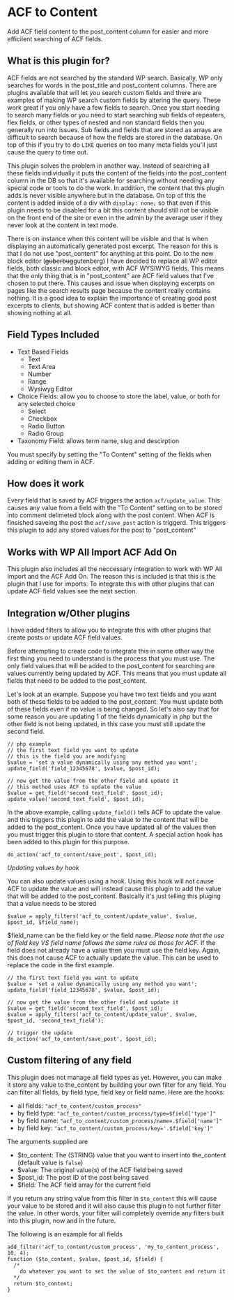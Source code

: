# ACF to Content
Add ACF field content to the post_content column for easier and more efficiient searching of ACF fields.

## What is this plugin for?

ACF fields are not searched by the standard WP search. Basically, WP only
searches for words in the post_title and post_content columns. There are plugins available that
will let you search custom fields and there are examples of making WP search custom fields by
altering the query. These work great if you only have a few fields to search. Once you start needing
to search many fields or you need to start searching sub fields of repeaters, flex fields, or other types 
of nested and non standard fields then you generally run into issues. Sub fields and fields that are stored 
as arrays are difficult to search because of how the fields are stored in the database. On top of this if you 
try to do `LIKE` queries on too many meta fields you'll just cause the query to time out.

This plugin solves the problem in another way. Instead of searching all these fields individually it
puts the content of the fields into the post_content column in the DB so that it's available for searching without
needing any special code or tools to do the work. In addition, the content that this plugin adds is never
visible anywhere but in the database. On top of this the content is added inside of a div with 
`display: none;` so that even if this plugin needs to be disabled for a bit this content should
still not be visible on the front end of the site or even in the admin by the average user if they
never look at the content in text mode.

There is on instance when this content will be visible and that is when displaying an automatically
generated post excerpt. The reason for this is that I do not use "post_content" for anything at this point.
Do to the new block editor (~~guberbug~~gutenberg) I have decided to replace all WP editor fields, both classic and block editor, 
with ACF WYSIWYG fields. This means that the only thing that is in "post_content" are ACF field values that
I've chosen to put there. This causes and issue when displaying excerpts on pages like the search results
page because the content really contains nothing. It is a good idea to explain the importance of creating
good post excerpts to clients, but showing ACF content that is added is better than showing nothing at all.

## Field Types Included

* Text Based Fields
  * Text
  * Text Area
  * Number
  * Range
  * Wysiwyg Editor
* Choice Fields: allow you to choose to store the label, value, or both for any selected choice
  * Select
  * Checkbox
  * Radio Button
  * Radio Group
* Taxonomy Field: allows term name, slug and descirption

You must specify by setting the "To Content" setting of the fields when adding or editing them in ACF.

## How does it work
Every field that is saved by ACF triggers the action `acf/update_value`. This causes any value from a field 
with the "To Content" setting on to be stored into comment delimeted block along with the post content. When 
ACF is finsished saveing the post the `acf/save_post` action is triggerd. This triggers this plugin to add any 
stored values for the post to "post_content"

## Works with WP All Import ACF Add On
This plugin also includes all the neccessary integration to work with WP All Import and the ACF Add On. The reason 
this is included is that this is the plugin that I use for imports. To integrate this with other plugins that can 
update ACF field values see the next section.

## Integration w/Other plugins

I have added filters to allow you to integrate this with other plugins that create posts 
or update ACF field values.

Before attempting to create code to integrate this in some other way the first thing you need to understand is 
the process that you must use. The only field values that will be added to the post_content for searching are 
values currently being updated by ACF. This means that you must update all fields that need to be added to the 
post_content.

Let's look at an example. Suppose you have two text fields and you want both of these fields to be added 
to the post_content. You must update both of these fields even if no value is being changed. So let's also 
say that for some reason you are updating 1 of the fields dynamically in php but the other field is not being 
updated, in this case you must still update the second field.

```
// php example
// the first text field you want to update
// this is the field you are modifying
$value = 'set a value dynamically using any method you want';
update_field('field_12345678', $value, $post_id);

// now get the value from the other field and update it
// this method uses ACF to update the value
$value = get_field('second_text_field', $post_id);
update_value('second_text_field', $post_id);
```
In the above example, calling `update_field()` tells ACF to update the value and this triggers this plugin to 
add the value to the content that will be added to the post_content. Once you have updated all of the values then 
you must trigger this plugin to store that content. A special action hook has been added to this plugin for this 
purpose.
```
do_action('acf_to_content/save_post', $post_id);
```

*Updating values by hook*

You can also update values using a hook. Using this hook will not cause ACF to update the value and will 
instead cause this plugin to add the value that will be added to the post_content. Basically it's just telling 
this pluging that a value needs to be stored
```
$value = apply_filters('acf_to_content/update_value', $value, $post_id, $field_name);
```

$field_name can be the field key or the field name. *Please note that the use of field key VS field name follows 
the same rules as those for ACF.* If the field does not already have a value then you must use the field key. 
Again, this does not cause ACF to actually update the value. This can be used to replace the code in the first example.
```
// the first text field you want to update
$value = 'set a value dynamically using any method you want';
update_field('field_12345678', $value, $post_id);

// now get the value from the other field and update it
$value = get_field('second_text_field', $post_id);
$value = apply_filters('acf_to_content/update_value', $value, $post_id, 'second_text_field');

// trigger the update
do_action('acf_to_content/save_post', $post_id);
```

## Custom filtering of any field

This plugin does not manage all field types as yet. However, you can make it store any value to the_content 
by building your own filter for any field. You can filter all fields, by field type, field key or field name. 
Here are the hooks:

* all fields: `"acf_to_content/custom_process"`
* by field type: `"acf_to_content/custom_process/type=$field['type']"`
* by field name: `"acf_to_content/custom_process/name=.$field['name']"`
* by field key: `"acf_to_content/custom_process/key='.$field['key']"`

The arguments supplied are
* $to_content: The (STRING) value that you want to insert into the_content (default value is `false`)
* $value: The original value(s) of the ACF field being saved
* $post_id: The post ID of the post being saved
* $field: The ACF field array for the current field

If you return any string value from this filter in `$to_content` this will cause your value to be stored and 
it will also cause this plugin to not further filter the value. In other words, your filter will completely 
override any filters built into this plugin, now and in the future.

The following is an example for all fields
```
add_filter('acf_to_content/custom_process', 'my_to_content_process', 10, 4);
function ($to_content, $value, $post_id, $field) {
  /*
    do whatever you want to set the value of $to_content and return it
  */
  return $to_content;
}
```
